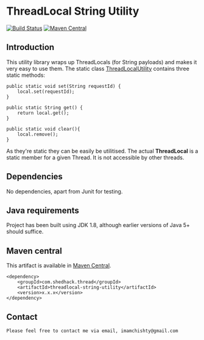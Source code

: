 # ThreadLocal String Utility

[![Build Status](https://travis-ci.org/imamchishty/threadlocal-string-utility.svg?branch=master "threadlocal-string-utility")](https://travis-ci.org/imamchishty/threadlocal-string-utility) [![Maven Central](https://maven-badges.herokuapp.com/maven-central/com.shedhack.thread/threadlocal-string-utility/badge.svg?style=plastic)](https://maven-badges.herokuapp.com/maven-central/com.shedhack.thread/threadlocal-string-utility)

## Introduction

This utility library wraps up ThreadLocals (for String payloads) and makes it very easy to use them. The static class [ThreadLocalUtility](https://github.com/imamchishty/threadlocal-string-utility/blob/master/src/main/java/com/shedhack/thread/threadlocal/utility/ThreadLocalUtility.java) contains three static methods:

    public static void set(String requestId) {
        local.set(requestId);
    }

    public static String get() {
        return local.get();
    }

    public static void clear(){
        local.remove();
    }

As they're static they can be easily be utilitised. The actual __ThreadLocal__ is a static member for a given Thread. It is not accessible by other threads.

## Dependencies

No dependencies, apart from Junit for testing.

## Java requirements

Project has been built using JDK 1.8, although earlier versions of Java 5+ should suffice.

## Maven central

This artifact is available in [Maven Central](https://maven-badges.herokuapp.com/maven-central/com.shedhack.thread/threadlocal-string-utility).
 
    <dependency>
        <groupId>com.shedhack.thread</groupId>
        <artifactId>threadlocal-string-utility</artifactId>
        <version>x.x.x</version>
    </dependency>    


Contact
-------

	Please feel free to contact me via email, imamchishty@gmail.com
